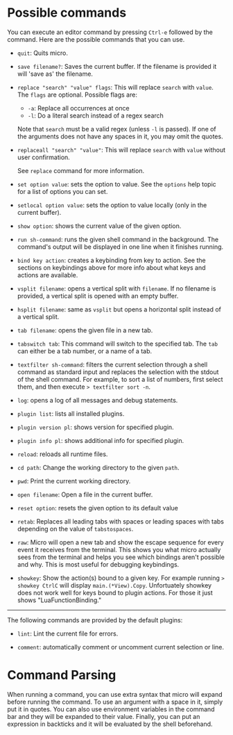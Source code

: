 # Possible commands

You can execute an editor command by pressing `Ctrl-e` followed by the command.
Here are the possible commands that you can use.

* `quit`: Quits micro.

* `save filename?`: Saves the current buffer. If the filename is provided it
  will 'save as' the filename.

* `replace "search" "value" flags`: This will replace `search` with `value`. 
   The `flags` are optional. Possible flags are:
   * `-a`: Replace all occurrences at once
   * `-l`: Do a literal search instead of a regex search

   Note that `search` must be a valid regex (unless `-l` is passed). If one 
   of the arguments does not have any spaces in it, you may omit the quotes.

* `replaceall "search" "value"`: This will replace `search` with `value` without
   user confirmation.

	See `replace` command for more information.

* `set option value`: sets the option to value. See the `options` help topic for
   a list of options you can set.

* `setlocal option value`: sets the option to value locally (only in the current
   buffer).

* `show option`: shows the current value of the given option.

* `run sh-command`: runs the given shell command in the background. The 
   command's output will be displayed in one line when it finishes running.

* `bind key action`: creates a keybinding from key to action. See the sections
   on keybindings above for more info about what keys and actions are available.

* `vsplit filename`: opens a vertical split with `filename`. If no filename is
   provided, a vertical split is opened with an empty buffer.

* `hsplit filename`: same as `vsplit` but opens a horizontal split instead of a
   vertical split.

* `tab filename`: opens the given file in a new tab.

* `tabswitch tab`: This command will switch to the specified tab. The `tab` can
   either be a tab number, or a name of a tab.

* `textfilter sh-command`: filters the current selection through a shell command
   as standard input and replaces the selection with the stdout of the shell command.
   For example, to sort a list of numbers, first select them, and then execute
   `> textfilter sort -n`.
					 
* `log`: opens a log of all messages and debug statements.

* `plugin list`: lists all installed plugins.

* `plugin version pl`: shows version for specified plugin.

* `plugin info pl`: shows additional info for specified plugin.

* `reload`: reloads all runtime files.

* `cd path`: Change the working directory to the given `path`.

* `pwd`: Print the current working directory.

* `open filename`: Open a file in the current buffer.

* `reset option`: resets the given option to its default value

* `retab`: Replaces all leading tabs with spaces or leading spaces with tabs
   depending on the value of `tabstospaces`.

* `raw`: Micro will open a new tab and show the escape sequence for every event
   it receives from the terminal. This shows you what micro actually sees from
   the terminal and helps you see which bindings aren't possible and why. This
   is most useful for debugging keybindings.

* `showkey`: Show the action(s) bound to a given key. For example
   running `> showkey CtrlC` will display `main.(*View).Copy`. Unfortuately
   showkey does not work well for keys bound to plugin actions. For those
   it just shows "LuaFunctionBinding."

---

The following commands are provided by the default plugins:

* `lint`: Lint the current file for errors.

* `comment`: automatically comment or uncomment current selection or line.

# Command Parsing

When running a command, you can use extra syntax that micro will expand before
running the command. To use an argument with a space in it, simply put it in
quotes. You can also use environment variables in the command bar and they
will be expanded to their value. Finally, you can put an expression in backticks
and it will be evaluated by the shell beforehand.
